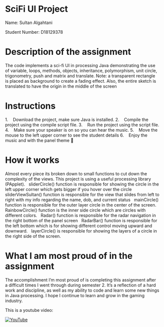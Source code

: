 # SciFi UI Project

Name: Sultan Algahtani

Student Number: D18129378

# Description of the assignment
The code implements a sci-fi UI in processing Java demonstrating the use of variable, loops, methods, objects, inheritance, polymorphism, unit circle, trigonometry, push and matrix and translate.
Note: a transparent rectangle is placed as background to create a fading effect.
Also, the entire sketch is translated to have the origin in the middle of the screen

# Instructions
1.    Download the project, make sure Java is installed. 
2.    Compile the project using the compile script file.
3.    Run the project using the script file.
4.    Make sure your speaker is on so you can hear the music.
5.    Move the mouse to the left upper corner to see the student details
6.    Enjoy the music and with the panel theme 🥳

# How it works
Almost every piece its broken down to small functions to cut down the complexity of the views. This project is using a useful processing library (PApplet).
 
sliderCircle() function is responsible for showing the circle in the left upper corner which gets bigger if you hover over the circle
 
sliderViewSultan() function is responsible for the view that slides from left to right with my info regarding the name, dob, and current status
 
mainCircle() function is responsible for the outer layer circle in the center of the screen.
 
RainbowCircle() function is the inner side circle which are circles with different colors.
 
Radar() function is responsible for the radar navigation in the right bottom of the panel screen
 
RadarBar() function is responsible for the left bottom which is for showing different control moving upward and downward.
 
layerCircle() is responsible for showing the layers of a circle in the right side of the screen. 

# What I am most proud of in the assignment
The accomplishment I’m most proud of is completing this assignment after a difficult times I went through during semester 2. It’s a reflection of a hard work and discipline, as well as my ability to code and learn some new things in Java processing. I hope I continue to learn and grow in the gaming industry.

This is a youtube video:

[![YouTube](https://www.youtube.com/watch?v=y1Fk_VpN3fo)](https://www.youtube.com/watch?v=J2kHSSFA4NU)
